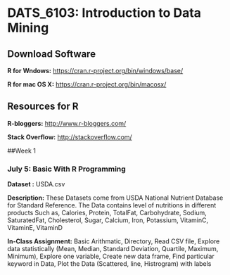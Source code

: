 # DATS_6103: Introduction to Data Mining

## Download Software

**R for Wndows:** https://cran.r-project.org/bin/windows/base/

**R for mac OS X:** https://cran.r-project.org/bin/macosx/

## Resources for R

**R-bloggers:** http://www.r-bloggers.com/

**Stack Overflow:** http://stackoverflow.com/


##Week 1
### **July 5:** Basic With R Programming
**Dataset :** USDA.csv

**Description:** These Datasets come from USDA National Nutrient Database for Standard Reference. The Data contains level of nutritions in different products Such as, Calories, Protein, TotalFat, Carbohydrate, Sodium, SaturatedFat, Cholesterol, Sugar, Calcium, Iron,     Potassium, VitaminC, VitaminE, VitaminD

**In-Class Assignment:** Basic Arithmatic, Directory, Read CSV file, Explore data statistically (Mean, Median, Standard Deviation, Quartile, Maximum, Minimum), Explore one variable, Create new data frame, Find particular keyword in Data, Plot the Data (Scattered, line, Histrogram) with labels


